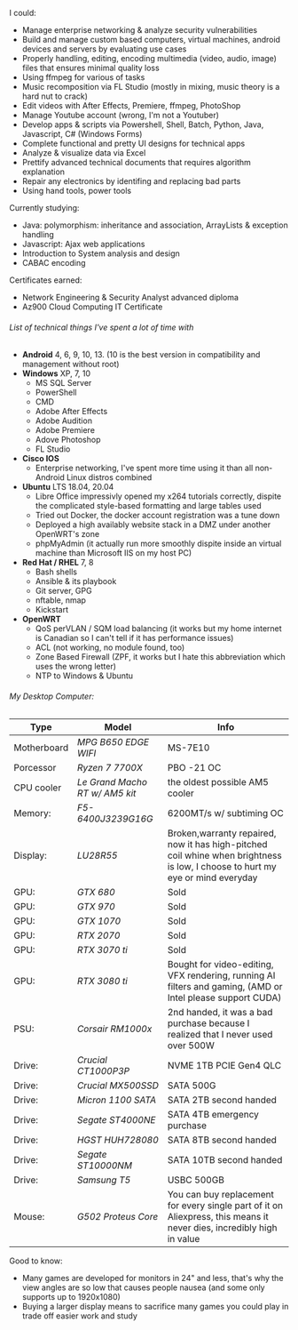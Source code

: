 I could:
- Manage enterprise networking & analyze security vulnerabilities
- Build and manage custom based computers, virtual machines, android devices and servers by evaluating use cases
- Properly handling, editing, encoding multimedia (video, audio, image) files that ensures minimal quality loss
- Using ffmpeg for various of tasks
- Music recomposition via FL Studio (mostly in mixing, music theory is a hard nut to crack)
- Edit videos with After Effects, Premiere, ffmpeg, PhotoShop
- Manage Youtube account (wrong, I'm not a Youtuber)
- Develop apps & scripts via Powershell, Shell, Batch, Python, Java, Javascript, C# (Windows Forms)
- Complete functional and pretty UI designs for technical apps
- Analyze & visualize data via Excel
- Prettify advanced technical documents that requires algorithm explanation
- Repair any electronics by identifing and replacing bad parts
- Using hand tools, power tools

Currently studying:
- Java: polymorphism: inheritance and association, ArrayLists & exception handling
- Javascript: Ajax web applications
- Introduction to System analysis and design
- CABAC encoding

Certificates earned:
- Network Engineering & Security Analyst advanced diploma
- Az900 Cloud Computing IT Certificate

###### List of technical things I've spent a lot of time with
 - **Android** 4, 6, 9, 10, 13. (10 is the best version in compatibility and management without root)
 - **Windows** XP, 7, 10
   - MS SQL Server
   - PowerShell
   - CMD
   - Adobe After Effects
   - Adobe Audition
   - Adobe Premiere
   - Adove Photoshop
   - FL Studio
 - **Cisco IOS**
   - Enterprise networking, I've spent more time using it than all non-Android Linux distros combined
 - **Ubuntu** LTS 18.04, 20.04
    - Libre Office impressivly opened my x264 tutorials correctly, dispite the complicated style-based formatting and large tables used
    - Tried out Docker, the docker account registration was a tune down
    - Deployed a high availably website stack in a DMZ under another OpenWRT's zone
    - phpMyAdmin (it actually run more smoothly dispite inside an virtual machine than Microsoft IIS on my host PC)
 - **Red Hat / RHEL** 7, 8
    - Bash shells
    - Ansible & its playbook
    - Git server, GPG
    - nftable, nmap
    - Kickstart
  - **OpenWRT**
    - QoS perVLAN / SQM load balancing (it works but my home internet is Canadian so I can't tell if it has performance issues)
    - ACL (not working, no module found, too)
    - Zone Based Firewall (ZPF, it works but I hate this abbreviation which uses the wrong letter)
    - NTP to Windows & Ubuntu
   
###### My Desktop Computer:
| Type        | Model                          | Info                                                                                                                          |
|-------------|--------------------------------|-------------------------------------------------------------------------------------------------------------------------------|
| Motherboard | *MPG B650 EDGE WIFI*           | MS-7E10                                                                                                                       |
| Porcessor   | *Ryzen 7 7700X*                | PBO -21 OC                                                                                                                    |
| CPU cooler  | *Le Grand Macho RT w/ AM5 kit* | the oldest possible AM5 cooler                                                                                                |
| Memory:     | *F5-6400J3239G16G*             | 6200MT/s w/ subtiming OC                                                                                                      |
| Display:    | *LU28R55*                      | Broken,warranty repaired, now it has high-pitched coil whine when brightness is low, I choose to hurt my eye or mind everyday |
| GPU:        | *GTX 680*                      | Sold                                                                                                                          |
| GPU:        | *GTX 970*                      | Sold                                                                                                                          |
| GPU:        | *GTX 1070*                     | Sold                                                                                                                          |
| GPU:        | *RTX 2070*                     | Sold                                                                                                                          |
| GPU:        | *RTX 3070 ti*                  | Sold                                                                                                                          |
| GPU:        | *RTX 3080 ti*                  | Bought for video-editing, VFX rendering, running AI filters and gaming, (AMD or Intel please support CUDA)                    |
| PSU:        | *Corsair RM1000x*              | 2nd handed, it was a bad purchase because I realized that I never used over 500W                                              |
| Drive:      | *Crucial CT1000P3P*            | NVME 1TB PCIE Gen4 QLC                                                                                                        |
| Drive:      | *Crucial MX500SSD*             | SATA 500G                                                                                                                     |
| Drive:      | *Micron  1100 SATA*            | SATA 2TB second handed                                                                                                        |
| Drive:      | *Segate  ST4000NE*             | SATA 4TB emergency purchase                                                                                                   |
| Drive:      | *HGST    HUH728080*            | SATA 8TB second handed                                                                                                        |
| Drive:      | *Segate  ST10000NM*            | SATA 10TB second handed                                                                                                       |
| Drive:      | *Samsung T5*                   | USBC 500GB                                                                                                                    |
| Mouse:      | *G502 Proteus Core*            | You can buy replacement for every single part of it on Aliexpress, this means it never dies, incredibly high in value         |

Good to know:
- Many games are developed for monitors in 24" and less, that's why the view angles are so low that causes people nausea (and some only supports up to 1920x1080)
- Buying a larger display means to sacrifice many games you could play in trade off easier work and study
